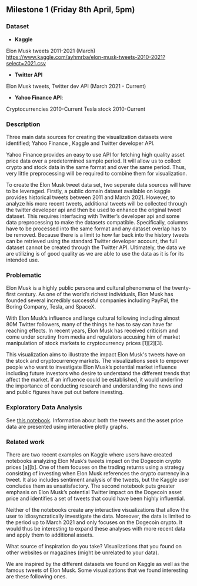 ## Milestone 1 (Friday 8th April, 5pm)

### Dataset

- **Kaggle**

Elon Musk tweets 2011-2021 (March)    
https://www.kaggle.com/ayhmrba/elon-musk-tweets-2010-2021?select=2021.csv

- **Twitter API**

Elon Musk tweets, Twitter dev API (March 2021 - Current)

- **Yahoo Finance API**: 

Cryptocurrencies 2010-Current 
Tesla stock 2010-Current

### Description

Three main data sources for creating the visualization datasets were identified; Yahoo Finance , Kaggle and Twitter developer API. 

Yahoo Finance provides an easy to use API for fetching high quality asset price data over a predetermined sample period. It will allow us to collect crypto and stock data in the same format and over the same period. Thus, very little preprocessing will be required to combine them for visualization. 

To create the Elon Musk tweet data set, two seperate data sources will have to be leveraged. Firstly, a public domain dataset available on kaggle provides historical tweets between 2011 and March 2021. However, to analyze his more recent tweets, additional tweets will be collected through the twitter developer api and then be used to enhance the original tweet dataset. This requires interfacing with Twitter’s developer api and some data preprocessing to make the datasets compatible. Specifically, columns have to be processed into the same format and any dataset overlap has to be removed. Because there is a limit to how far back into the history tweets can be retrieved using the standard Twitter developer account, the full dataset cannot be created through the Twitter API. Ultimately, the data we are utilizing is of good quality as we are able to use the data as it is for its intended use. 



### Problematic

Elon Musk is a highly public persona and cultural phenomena of the twenty-first century. As one of the world’s richest individuals, Elon Musk has founded several incredibly successful companies including PayPal, the Boring Company, Tesla, and SpaceX. 

With Elon Musk’s influence and large cultural following including almost 80M Twitter followers, many of the things he has to say can have far reaching effects. In recent years, Elon Musk has received criticism and come under scrutiny from media and regulators accusing him of market manipulation of stock markets to cryptocurrency prices [1][2][3]. 

This visualization aims to illustrate the impact Elon Musk's tweets have on the stock and cryptocurrency markets. The visualizations seek to empower people who want to investigate Elon Musk’s potential market influence including future investors who desire to understand the different trends that affect the market. If an influence could be established, it would underline the importance of conducting research and understanding the news and and public figures have put out before investing.  


### Exploratory Data Analysis

See [this notebook](exploration\data_exploration.ipynb). Information about both the tweets and the asset price data are presented using interactive plotly graphs.

### Related work

There are two recent examples on Kaggle where users have created notebooks analyzing Elon Musk’s tweets impact on the Dogecoin crypto prices [a][b]. One of them focuses on the trading returns using a strategy consisting of investing when Elon Musk references the crypto currency in a tweet. It also includes sentiment analysis of the tweets, but the Kaggle user concludes them as unsatisfactory. The second notebook puts greater emphasis on Elon Musk’s potential Twitter impact on the Dogecoin asset price and identifies a set of tweets that could have been highly influential. 

Neither of the notebooks create any interactive visualizations that allow the user to idiosyncratically investigate the data. Moreover, the data is limited to the period up to March 2021 and only focuses on the Dogecoin crypto. It would thus be interesting to expand these analyses with more recent data and apply them to additional assets. 



What source of inspiration do you take? Visualizations that you found on other websites or magazines (might be unrelated to your data).

We are inspired by the different datasets we found on Kaggle as well as the famous tweets of Elon Musk. Some visualizations that we found interesting are these following ones.  

